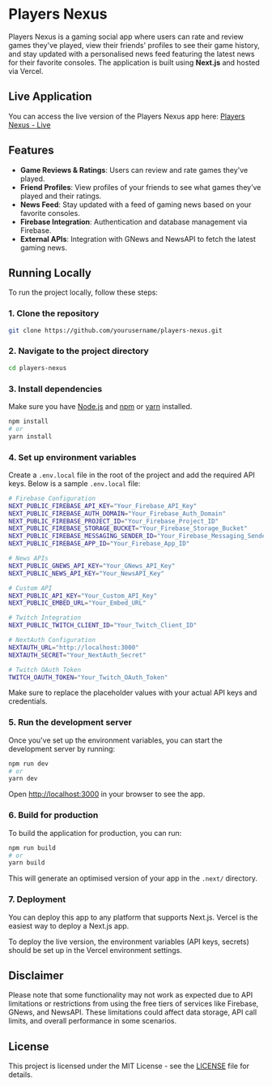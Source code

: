 # Players Nexus

Players Nexus is a gaming social app where users can rate and review games they've played, view their friends' profiles to see their game history, and stay updated with a personalised news feed featuring the latest news for their favorite consoles. The application is built using **Next.js** and hosted via Vercel.

## Live Application

You can access the live version of the Players Nexus app here:
[Players Nexus - Live](https://players.nexus.vercel.app)

## Features

- **Game Reviews & Ratings**: Users can review and rate games they've played.
- **Friend Profiles**: View profiles of your friends to see what games they’ve played and their ratings.
- **News Feed**: Stay updated with a feed of gaming news based on your favorite consoles.
- **Firebase Integration**: Authentication and database management via Firebase.
- **External APIs**: Integration with GNews and NewsAPI to fetch the latest gaming news.

## Running Locally

To run the project locally, follow these steps:

### 1. Clone the repository

```bash
git clone https://github.com/yourusername/players-nexus.git
```

### 2. Navigate to the project directory

```bash
cd players-nexus
```

### 3. Install dependencies

Make sure you have [Node.js](https://nodejs.org/) and [npm](https://www.npmjs.com/) or [yarn](https://yarnpkg.com/) installed.

```bash
npm install
# or
yarn install
```

### 4. Set up environment variables

Create a `.env.local` file in the root of the project and add the required API keys. Below is a sample `.env.local` file:

```bash
# Firebase Configuration
NEXT_PUBLIC_FIREBASE_API_KEY="Your_Firebase_API_Key"
NEXT_PUBLIC_FIREBASE_AUTH_DOMAIN="Your_Firebase_Auth_Domain"
NEXT_PUBLIC_FIREBASE_PROJECT_ID="Your_Firebase_Project_ID"
NEXT_PUBLIC_FIREBASE_STORAGE_BUCKET="Your_Firebase_Storage_Bucket"
NEXT_PUBLIC_FIREBASE_MESSAGING_SENDER_ID="Your_Firebase_Messaging_Sender_ID"
NEXT_PUBLIC_FIREBASE_APP_ID="Your_Firebase_App_ID"

# News APIs
NEXT_PUBLIC_GNEWS_API_KEY="Your_GNews_API_Key"
NEXT_PUBLIC_NEWS_API_KEY="Your_NewsAPI_Key"

# Custom API
NEXT_PUBLIC_API_KEY="Your_Custom_API_Key"
NEXT_PUBLIC_EMBED_URL="Your_Embed_URL"

# Twitch Integration
NEXT_PUBLIC_TWITCH_CLIENT_ID="Your_Twitch_Client_ID"

# NextAuth Configuration
NEXTAUTH_URL="http://localhost:3000"
NEXTAUTH_SECRET="Your_NextAuth_Secret"

# Twitch OAuth Token
TWITCH_OAUTH_TOKEN="Your_Twitch_OAuth_Token"
```

Make sure to replace the placeholder values with your actual API keys and credentials.

### 5. Run the development server

Once you've set up the environment variables, you can start the development server by running:

```bash
npm run dev
# or
yarn dev
```

Open [http://localhost:3000](http://localhost:3000) in your browser to see the app.

### 6. Build for production

To build the application for production, you can run:

```bash
npm run build
# or
yarn build
```

This will generate an optimised version of your app in the `.next/` directory.

### 7. Deployment

You can deploy this app to any platform that supports Next.js. Vercel is the easiest way to deploy a Next.js app.

To deploy the live version, the environment variables (API keys, secrets) should be set up in the Vercel environment settings.

## Disclaimer

Please note that some functionality may not work as expected due to API limitations or restrictions from using the free tiers of services like Firebase, GNews, and NewsAPI. These limitations could affect data storage, API call limits, and overall performance in some scenarios.

## License

This project is licensed under the MIT License - see the [LICENSE](LICENSE) file for details.
